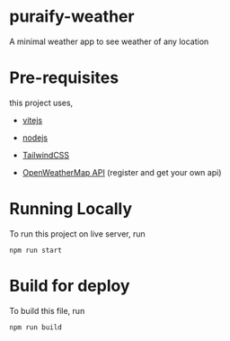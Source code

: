 # puraify-weather

A minimal weather app to see weather of any location

# Pre-requisites

this project uses,

- [vitejs](https://vitejs.dev/)

- [nodejs](https://nodejs.org/en)

- [TailwindCSS](https://tailwindcss.com/)

- [OpenWeatherMap API](https://openweathermap.org/api) (register and get your own api)


# Running Locally

To run this project on live server, run

`npm run start`

# Build for deploy

To build this file, run

`npm run build`

